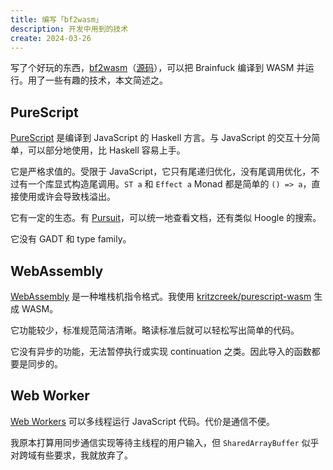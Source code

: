 ```yaml
---
title: 编写「bf2wasm」
description: 开发中用到的技术
create: 2024-03-26
---
```


写了个好玩的东西，[bf2wasm](https://zeng-y-l.github.io/project/bf2wasm)（[源码](https://gitee.com/Zeng_YL/bf2wasm)），可以把 Brainfuck 编译到 WASM 并运行。用了一些有趣的技术，本文简述之。

## PureScript

[PureScript](https://www.purescript.org/) 是编译到 JavaScript 的 Haskell 方言。与 JavaScript 的交互十分简单，可以部分地使用，比 Haskell 容易上手。

它是严格求值的。受限于 JavaScript，它只有尾递归优化，没有尾调用优化，不过有一个库显式构造尾调用。`ST a` 和 `Effect a` Monad 都是简单的 `() => a`，直接使用或许会导致栈溢出。

它有一定的生态。有 [Pursuit](https://pursuit.purescript.org/)，可以统一地查看文档，还有类似 Hoogle 的搜索。

它没有 GADT 和 type family。

## WebAssembly

[WebAssembly](https://webassembly.org/) 是一种堆栈机指令格式。我使用 [kritzcreek/purescript-wasm](https://github.com/kritzcreek/purescript-wasm) 生成 WASM。

它功能较少，标准规范简洁清晰。略读标准后就可以轻松写出简单的代码。

它没有异步的功能，无法暂停执行或实现 continuation 之类。因此导入的函数都要是同步的。

## Web Worker

[Web Workers](https://developer.mozilla.org/zh-CN/docs/Web/API/Web_Workers_API/Using_web_workers) 可以多线程运行 JavaScript 代码。代价是通信不便。

我原本打算用同步通信实现等待主线程的用户输入，但 `SharedArrayBuffer` 似乎对跨域有些要求，我就放弃了。
